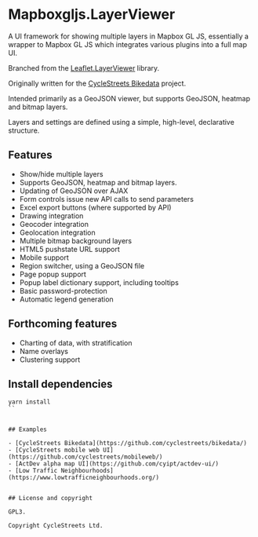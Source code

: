 # Mapboxgljs.LayerViewer

A UI framework for showing multiple layers in Mapbox GL JS, essentially a wrapper to Mapbox GL JS which integrates various plugins into a full map UI.

Branched from the [Leaflet.LayerViewer](https://github.com/cyclestreets/Leaflet.LayerViewer/) library.

Originally written for the [CycleStreets Bikedata](https://github.com/cyclestreets/bikedata/) project.

Intended primarily as a GeoJSON viewer, but supports GeoJSON, heatmap and bitmap layers.

Layers and settings are defined using a simple, high-level, declarative structure.


## Features

- Show/hide multiple layers
- Supports GeoJSON, heatmap and bitmap layers.
- Updating of GeoJSON over AJAX
- Form controls issue new API calls to send parameters
- Excel export buttons (where supported by API)
- Drawing integration
- Geocoder integration
- Geolocation integration
- Multiple bitmap background layers
- HTML5 pushstate URL support
- Mobile support
- Region switcher, using a GeoJSON file
- Page popup support
- Popup label dictionary support, including tooltips
- Basic password-protection
- Automatic legend generation


## Forthcoming features

- Charting of data, with stratification
- Name overlays
- Clustering support


## Install dependencies

```
yarn install
``


## Examples

- [CycleStreets Bikedata](https://github.com/cyclestreets/bikedata/)
- [CycleStreets mobile web UI](https://github.com/cyclestreets/mobileweb/)
- [ActDev alpha map UI](https://github.com/cyipt/actdev-ui/)
- [Low Traffic Neighbourhoods](https://www.lowtrafficneighbourhoods.org/)


## License and copyright

GPL3.

Copyright CycleStreets Ltd.


